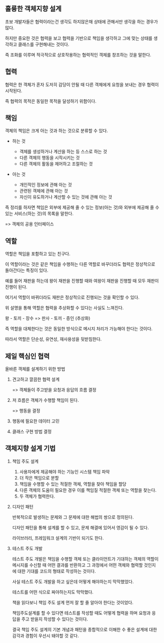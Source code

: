 ## 훌륭한 객체지향 설계

초보 개발자들은 협력이라는건 생각도 하지않은채 상태에 관해서만 생각을 하는 경우가 많다.

하지만 중요한 것은 협력을 보고 협력을 기반으로 책임을 생각하고 그에 맞는 상태를 생각하고 클래스를 구현해내는 것이다.

즉 조화를 이루며 적극적으로 상호작용하는 협력적인 객체를 창조하는 것을 말한다.

## 협력

협력은 한 객체가 혼자 도저히 감당이 안될 때 다른 객체에게 요청을 보내는 경우 협력이 시작된다.

즉 협력의 목적은 동일한 목적을 달성하기 위함이다.

## 책임

객체의 책임은 크게 아는 것과 하는 것으로 분류할 수 있다.

- 하는 것

  - 객체를 생성하거나 계산을 하는 등 스스로 하는 것
  - 다른 객체의 행동을 시작시키는 것
  - 다른 객체의 활동을 제어하고 조절하는 것

- 아는 것
  - 개인적인 정보에 관해 아는 것
  - 관련된 객체에 관해 아는 것
  - 자신이 유도하거나 계산할 수 있는 것에 관해 아는 것

즉 정리를 하자면 책임은 외부에 제공해 줄 수 있는 정보(아는 것)와 외부에 제공해 줄 수 있는 서비스(하는 것)의 목록을 말한다.

=> 객체의 공용 인터페이스

## 역할

역할은 책임을 포함하고 있는 친구다.

이 역할이라는 것은 같은 책임을 수행하는 다른 역할로 바꾸더라도 협력은 정상적으로 돌아간다는 특징이 있다.

예를 들어 재판을 하는데 왕이 재판을 진행할 때와 여왕이 재판을 진행할 때 모두 재판이 진행이 된다.

여기서 역할이 바뀌더라도 재판은 정상적으로 진행되는 것을 확인할 수 있다.

위 설명을 통해 역할은 협력을 추상화할 수 있다는 사실도 느껴진다.

왕 - 토끼 - 장수 => 판사 - 토끼 - 증인 (추상화)

즉 역할을 대체한다는 것은 동일한 방식으로 메시지 처리가 가능해야 한다는 것이다.

따라서 역할은 단순성, 유연성, 재사용성을 뒷받침한다.

## 제일 핵심인 협력

올바른 객체를 설계하기 위한 방법

1. 견고하고 깔끔한 협력 설계

   => 객체들이 주고받을 요청과 응답의 흐름 결정

2. 저 흐름은 객체가 수행할 책임이 된다.

   => 행동을 결정

3. 행동에 필요한 데이터 고민

4. 클래스 구현 방법 결정

## 객체지향 설계 기법

1. 책임 주도 설계

   1. 사용자에게 제공해야 하는 기능인 시스템 책임 파악
   2. 더 작은 책임으로 분할
   3. 책임을 수행할 수 있는 적절한 객체, 역할을 찾아 책임을 할당
   4. 다른 객체의 도움이 필요한 경우 이를 책임질 적절한 객체 또는 역할을 찾는다.
   5. 두 객체가 협력한다.

2. 디자인 패턴

   반복적으로 발생하는 문제와 그 문제에 대한 해법의 쌍으로 정의된다.

   디자인 패턴을 통해 설계를 할 수 있고, 문제 해결에 있어서 영감이 될 수 있다.

   라이브러리, 프레임워크 설계의 기반이 되기도 한다.

3. 테스트 주도 개발

   테스트 주도 개발은 책임을 수행할 객체 또는 클라이언트가 기대하는 객체의 역할이 메시지를 수신할 때 어떤 결과를 반환하고 그 과정에서 어떤 객체와 협력할 것인지에 대한 기대를 코드의 형태로 작성하는 것이다.

   사실 테스트 주도 개발을 하고 싶은데 어떻게 해야하는지 막막했었다.

   테스트를 어떤 식으로 짜야하는지도 막막했다.

   책을 읽다보니 책임 주도 설계 먼저 잘 할 줄 알아야 한다는 것이었다.

   책임주도설계를 할 수 있다면 테스트를 작성할 때도 어떻게 협력을 하며 요청과 응답을 주고 받을지 작성할 수 있다는 것이다.

   결국 책임 주도 설계의 기본 개념과 패턴을 종합적으로 이해한 수 좋은 설계에 대한 감각과 경험이 우선시 돼야할 것 같다.

